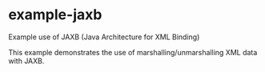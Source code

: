 # example-jaxb

Example use of JAXB (Java Architecture for XML Binding)

This example demonstrates the use of marshalling/unmarshalling XML data with JAXB.